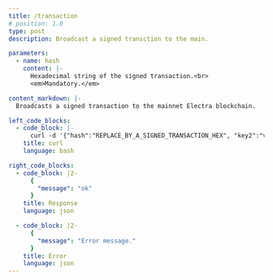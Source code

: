 ```yaml
---
title: /transaction
# position: 1.0
type: post
description: Broadcast a signed transction to the main.

parameters:
  - name: hash
    content: |-
      Hexadecimal string of the signed transaction.<br>
      <em>Mandatory.</em>

content_markdown: |-
  Broadcasts a signed transaction to the mainnet Electra blockchain.

left_code_blocks:
  - code_block: |-
      curl -d '{"hash":"REPLACE_BY_A_SIGNED_TRANSACTION_HEX", "key2":"value2"}' -X POST https://api.electraproject.org/transaction
    title: curl
    language: bash

right_code_blocks:
  - code_block: |2-
      {
        "message": "ok"
      }
    title: Response
    language: json

  - code_block: |2-
      {
        "message": "Error message."
      }
    title: Error
    language: json
---
```

